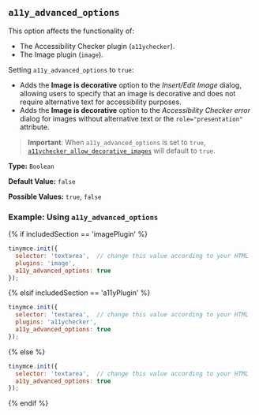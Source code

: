 ## `a11y_advanced_options`

This option affects the functionality of:

- The Accessibility Checker plugin (`a11ychecker`).
- The Image plugin (`image`).

Setting `a11y_advanced_options` to `true`:

- Adds the **Image is decorative** option to the _Insert/Edit Image_ dialog, allowing users to specify that an image is decorative and does not require alternative text for accessibility purposes.
- Adds the **Image is decorative** option to the _Accessibility Checker error_ dialog for images without alternative text or the `role="presentation"` attribute.

> **Important**: When `a11y_advanced_options` is set to `true`, [`a11ychecker_allow_decorative_images`]({{site.baseurl}}/plugins/premium/a11ychecker/#a11ychecker_allow_decorative_images) will default to `true`.

**Type:** `Boolean`

**Default Value:** `false`

**Possible Values:** `true`, `false`

### Example: Using `a11y_advanced_options`

{% if includedSection == 'imagePlugin' %}
```js
tinymce.init({
  selector: 'textarea',  // change this value according to your HTML
  plugins: 'image',
  a11y_advanced_options: true
});
```
{% elsif includedSection == 'a11yPlugin' %}
```js
tinymce.init({
  selector: 'textarea',  // change this value according to your HTML
  plugins: 'a11ychecker',
  a11y_advanced_options: true
});
```
{% else %}
```js
tinymce.init({
  selector: 'textarea',  // change this value according to your HTML
  a11y_advanced_options: true
});
```
{% endif %}